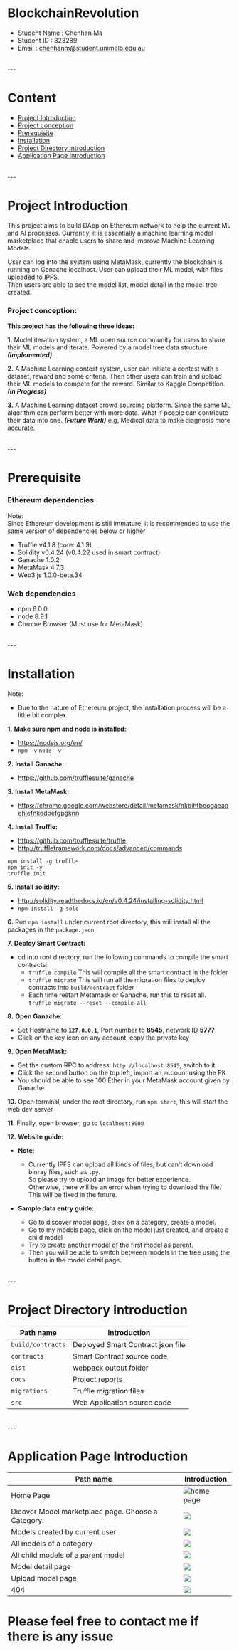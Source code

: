 # BlockchainRevolution

  * Student Name : Chenhan Ma <br />
  * Student ID   : 823289  <br />
  * Email   : chenhanm@student.unimelb.edu.au


<br/> 
---


# Content
* [Project Introduction](#project-introduction)
* [Project conception](#project-conception)
* [Prerequisite](#prerequisite)
* [Installation](#installation)
* [Project Directory Introduction](#project-directory-introduction)
* [Application Page Introduction](#application-page-introduction)  


<br/> 
---


# Project Introduction

This project aims to build DApp on Ethereum network to help the current ML and AI processes.
Currently, it is essentially a machine learning model marketplace that 
enable users to share and improve Machine Learning Models.  

User can log into the system using MetaMask, currently the blockchain is running on Ganache localhost.
User can upload their ML model, with files uploaded to IPFS.  
Then users are able to see the model list, model detail in the model tree created.

### Project conception:
**This project has the following three ideas:**  

**1.**  Model iteration system, a ML open source community for users 
to share their ML models and iterate. Powered by a model tree data structure. ***(Implemented)***  

**2.** A Machine Learning contest system, 
user can initiate a contest with a dataset, reward and some criteria. 
Then other users can train and upload their ML models to compete for the reward. 
Similar to Kaggle Competition. ***(In Progress)***  

**3.** A Machine Learning dataset crowd sourcing platform.
Since the same ML algorithm can perform better with more data.
What if people can contribute their data into one.  ***(Future Work)***
e.g. Medical data to make diagnosis more accurate.


<br/> 
---


# Prerequisite  

### Ethereum dependencies  
  Note:   
  Since Ethereum development is still immature,  it is recommended to use the same version of dependencies below or higher
* Truffle v4.1.8 (core: 4.1.9)
* Solidity v0.4.24 (v0.4.22 used in smart contract)
* Ganache 1.0.2
* MetaMask 4.7.3
* Web3.js 1.0.0-beta.34

### Web dependencies
* npm 6.0.0 
* node 8.9.1
* Chrome Browser (Must use for MetaMask)
      

<br/> 
---


# Installation
Note: 
* Due to the nature of Ethereum project, the installation process will be a little bit complex.    


**1.**  **Make sure npm and node is installed:**  
* https://nodejs.org/en/    
* `npm -v` `node -v`

**2.**  **Install Ganache:**
* https://github.com/trufflesuite/ganache  

**3.**  **Install MetaMask:**
* https://chrome.google.com/webstore/detail/metamask/nkbihfbeogaeaoehlefnkodbefgpgknn  

**4.**  **Install Truffle:**  
* https://github.com/trufflesuite/truffle  
* http://truffleframework.com/docs/advanced/commands

```
npm install -g truffle
npm init -y
truffle init
```

**5.**  **Install solidity:**
  * http://solidity.readthedocs.io/en/v0.4.24/installing-solidity.html 
* `npm install -g solc` 

**6.**  Run `npm install` under current root directory, this will install all the packages in the `package.json`  

**7.**  **Deploy Smart Contract:**
* cd into root directory, run the following commands to compile the smart contracts:
    * `truffle compile` This will compile all the smart contract in the folder
    * `truffle migrate` This will run all the migration files to deploy contracts into `build/contract` folder  
    * Each time restart Metamask or Ganache, run this to reset all.   
```truffle migrate --reset --compile-all  ```
	
**8.**  **Open Ganache:** 
* Set Hostname to **`127.0.0.1`**, Port number to **8545**, network ID **5777**  
* Click on the key icon on any account, copy the private key

**9.**  **Open MetaMask:** 
* Set the custom RPC to address: `http://localhost:8545`, switch to it
* Click the second button on the top left, import an account using the PK
* You should be able to see 100 Ether in your MetaMask account given by Ganache

**10.** Open terminal, under the root directory, run `npm start`, this will start the web dev server

**11.** Finally, open browser, go to `localhost:8080`

**12.** **Website guide:**

* **Note**:
    * Currently IPFS can upload all kinds of files, but can't download binray files, such as `.py`.   
        So please try to upload an image for better experience.  
        Otherwise, there will be an error when trying to download the file.   
        This will be fixed in the future.   
        
* **Sample data entry guide**:        
    * Go to discover model page, click on a category, create a model. 
    * Go to my models page, click on the model just created, and create a child model
    * Try to create another model of the first model as parent.
    * Then you will be able to switch between models in the tree using the button in the model detail page.

<br/> 
---


# Project Directory Introduction
|Path name|Introduction|
|----|-----|
|`build/contracts`|Deployed Smart Contract json file|
|`contracts`| Smart Contract source code|
|`dist`|webpack output folder|
|`docs`|Project reports|
|`migrations`|Truffle migration files|
|`src`|Web Application source code|

<br/> 
---

# Application Page Introduction
|Path name|Introduction|
|----|-----|
|Home Page|![home page](./img/home.png)|
|Dicover Model marketplace page. Choose a Category.|![](./img/discovermodels.png)|
|Models created by current user|![](./img/mymodels.png)|
|All models of a category|![](./img/modelsbycategory.png)|
|All child models of a parent model|![](./img/modelbyparent.png)|
|Model detail page|![](./img/modeldetail.png)|
|Upload model page|![](./img/uploadmodel.png)|
|404|![](./img/404.png)|



# Please feel free to contact me if there is any issue 

